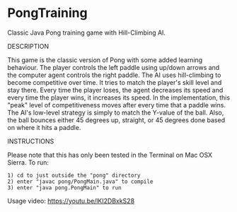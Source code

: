 # PongTraining
Classic Java Pong training game with Hill-Climbing AI.

DESCRIPTION

This game is the classic version of Pong with some added learning behaviour. The player controls the left paddle using up/down arrows and the computer agent controls the right paddle. The AI uses hill-climbing to become competitive over time. It tries to match the player's skill level and stay there. Every time the player loses, the agent decreases its speed and every time the player wins, it increases its speed. In the implementation, this "peak" level of competitiveness moves after every time that a paddle wins. The AI's low-level strategy is simply to match the Y-value of the ball. Also, the ball bounces either 45 degrees up, straight, or 45 degrees done based on where it hits a paddle.


INSTRUCTIONS

Please note that this has only been tested in the Terminal on Mac OSX Sierra. To run:

	1) cd to just outside the "pong" directory
	2) enter "javac pong/PongMain.java" to compile
	3) enter "java pong.PongMain" to run

Usage video: https://youtu.be/lKI2DBxkS28
